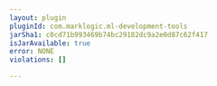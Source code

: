```yaml
---
layout: plugin
pluginId: com.marklogic.ml-development-tools
jarSha1: c0cd71b993469b74bc29182dc9a2e0d87c62f417
isJarAvailable: true
error: NONE
violations: []

---
```


